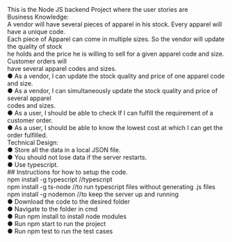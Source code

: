 
<div>This is the Node JS backend Project where the user stories are</div>
<div>Business Knowledge:</div>
<div>A vendor will have several pieces of apparel in his stock. Every apparel will have a unique code.</div>
<div>Each piece of Apparel can come in multiple sizes. So the vendor will update the quality of stock</div>
<div>he holds and the price he is willing to sell for a given apparel code and size. Customer orders will</div>
<div>have several apparel codes and sizes.</div>
<div>● As a vendor, I can update the stock quality and price of one apparel code and size.</div>
<div>● As a vendor, I can simultaneously update the stock quality and price of several apparel</div>
<div>codes and sizes.</div>
<div>● As a user, I should be able to check If I can fulfill the requirement of a customer order.</div>
<div>● As a user, I should be able to know the lowest cost at which I can get the order fulfilled.</div>
<div>Technical Design:</div>
<div>● Store all the data in a local JSON file.</div>
<div>● You should not lose data if the server restarts.</div>
<div>● Use typescript.</div>



<div>## Instructions for how to setup the code.</div>

<div>npm install -g typescript //typescript</div>
<div>npm install -g ts-node  //to run typescript files without generating .js files</div>
<div>npm install -g nodemon  //to keep the server up and running</div>

<div>● Download the code to the desired folder</div>
<div>● Navigate to the folder in cmd</div>
<div>● Run npm install to install node modules</div>
<div>● Run npm start to run the project</div>
<div>● Run npm test to run the test cases</div>

